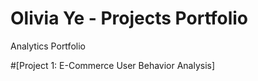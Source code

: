 # Olivia Ye - Projects Portfolio
Analytics Portfolio

#[Project 1: E-Commerce User Behavior Analysis]
